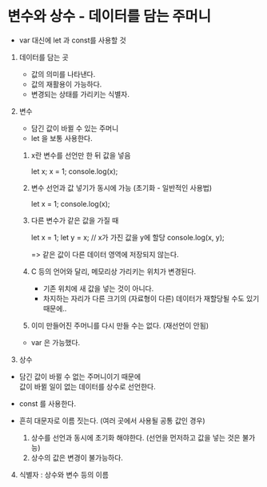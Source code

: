 # 변수와 상수 - 데이터를 담는 주머니

- var 대신에 let 과 const를 사용할 것

1. 데이터를 담는 곳

   - 값의 의미를 나타낸다.
   - 값의 재활용이 가능하다.
   - 변경되는 상태를 가리키는 식별자.

2. 변수

   - 담긴 값이 바뀔 수 있는 주머니
   - let 을 보통 사용한다.

   1. x란 변수를 선언만 한 뒤 값을 넣음

      let x;
      x = 1;
      console.log(x);

   2. 변수 선언과 값 넣기가 동시에 가능 (초기화 - 일반적인 사용법)

      let x = 1;
      console.log(x);

   3. 다른 변수가 같은 값을 가질 때

      let x = 1;
      let y = x; // x가 가진 값을 y에 할당
      console.log(x, y);

      => 같은 값이 다른 데이터 영역에 저장되지 않는다.

   4. C 등의 언어와 달리, 메모리상 가리키는 위치가 변경된다.

      - 기존 위치에 새 값을 넣는 것이 아니다.
      - 차지하는 자리가 다른 크기의 (자료형이 다른) 데이터가 재할당될 수도 있기때문에..

   5. 이미 만들어진 주머니를 다시 만들 수는 없다. (재선언이 안됨)

   - var 은 가능했다.

3. 상수

- 담긴 값이 바뀔 수 없는 주머니이기 때문에<br/>
  값이 바뀔 일이 없는 데이터를 상수로 선언한다.
- const 를 사용한다.
- 흔히 대문자로 이름 짓는다. (여러 곳에서 사용될 공통 값인 경우)

  1. 상수를 선언과 동시에 초기화 해야한다. (선언을 먼저하고 값을 넣는 것은 불가능)
  2. 상수의 값은 변경이 불가능하다.

4. 식별자 : 상수와 변수 등의 이름
